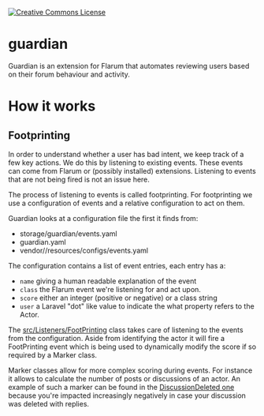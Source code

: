 <a rel="license" href="http://creativecommons.org/licenses/by-nc-sa/4.0/"><img alt="Creative Commons License" style="border-width:0" src="https://i.creativecommons.org/l/by-nc-sa/4.0/80x15.png" /></a>

# guardian

Guardian is an extension for Flarum that automates reviewing users based on their forum behaviour and activity.

# How it works

## Footprinting

In order to understand whether a user has bad intent, we keep track 
of a few key actions. We do this by listening to existing events. These events
can come from Flarum or (possibly installed) extensions. Listening to events that
are not being fired is not an issue here.

The process of listening to events is called footprinting. For footprinting we use 
a configuration of events and a relative configuration to act on them.

Guardian looks at a configuration file the first it finds from:

- storage/guardian/events.yaml
- guardian.yaml
- vendor/<package>/resources/configs/events.yaml

The configuration contains a list of event entries, each entry has a:

- `name` giving a human readable explanation of the event
- `class` the Flarum event we're listening for and act upon.
- `score` either an integer (positive or negative) or a class string
- `user` a Laravel "dot" like value to indicate the what property refers to the Actor.

The [src/Listeners/FootPrinting](/src/Listeners/FootPrinting.php) class takes care of listening
to the events from the configuration. Aside from identifying the actor it will fire a FootPrinting event
which is being used to dynamically modify the score if so required by a Marker class.

Marker classes allow for more complex scoring during events. For instance it allows to calculate the
number of posts or discussions of an actor. An example of such a marker can be found in the [DiscussionDeleted one](src/Markers/DiscussionDeleted.php)
because you're impacted increasingly negatively in case your discussion was deleted with replies.
